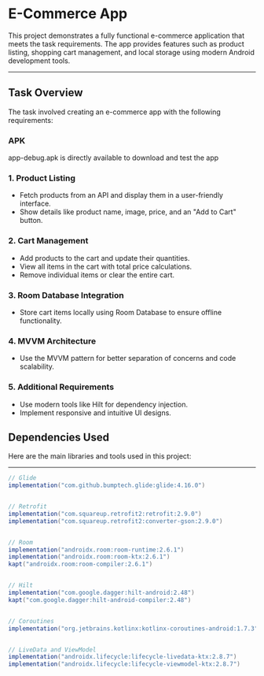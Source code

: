 # **E-Commerce App**

This project demonstrates a fully functional e-commerce application that meets the task requirements. The app provides features such as product listing, shopping cart management, and local storage using modern Android development tools.

---

## **Task Overview**

The task involved creating an e-commerce app with the following requirements:



### **APK**
app-debug.apk is directly available to download and test the app



### **1. Product Listing**
- Fetch products from an API and display them in a user-friendly interface.
- Show details like product name, image, price, and an "Add to Cart" button.


### **2. Cart Management**
- Add products to the cart and update their quantities.
- View all items in the cart with total price calculations.
- Remove individual items or clear the entire cart.


### **3. Room Database Integration**
- Store cart items locally using Room Database to ensure offline functionality.


### **4. MVVM Architecture**
- Use the MVVM pattern for better separation of concerns and code scalability.


### **5. Additional Requirements**
- Use modern tools like Hilt for dependency injection.
- Implement responsive and intuitive UI designs.


## **Dependencies Used**

Here are the main libraries and tools used in this project:

---

```gradle
// Glide
implementation("com.github.bumptech.glide:glide:4.16.0")


// Retrofit
implementation("com.squareup.retrofit2:retrofit:2.9.0")
implementation("com.squareup.retrofit2:converter-gson:2.9.0")


// Room
implementation("androidx.room:room-runtime:2.6.1")
implementation("androidx.room:room-ktx:2.6.1")
kapt("androidx.room:room-compiler:2.6.1")


// Hilt
implementation("com.google.dagger:hilt-android:2.48")
kapt("com.google.dagger:hilt-android-compiler:2.48")


// Coroutines
implementation("org.jetbrains.kotlinx:kotlinx-coroutines-android:1.7.3")


// LiveData and ViewModel
implementation("androidx.lifecycle:lifecycle-livedata-ktx:2.8.7")
implementation("androidx.lifecycle:lifecycle-viewmodel-ktx:2.8.7")